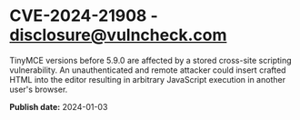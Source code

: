 # CVE-2024-21908 - disclosure@vulncheck.com


TinyMCE versions before 5.9.0 are affected by a stored cross-site scripting vulnerability. An unauthenticated and remote attacker could insert crafted HTML into the editor resulting in arbitrary JavaScript execution in another user's browser.





**Publish date:** 2024-01-03
